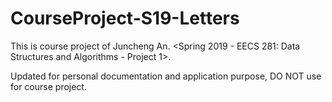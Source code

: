 # CourseProject-S19-Letters   

This is course project of Juncheng An. <Spring 2019 - EECS 281: Data Structures and Algorithms - Project 1>.  

Updated for personal documentation and application purpose, DO NOT use for course project.

